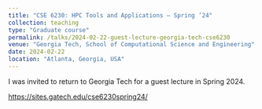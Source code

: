 ```yaml
---
title: "CSE 6230: HPC Tools and Applications – Spring ’24"
collection: teaching
type: "Graduate course"
permalink: /talks/2024-02-22-guest-lecture-georgia-tech-cse6230
venue: "Georgia Tech, School of Computational Science and Engineering"
date: 2024-02-22
location: "Atlanta, Georgia, USA"
---
```


I was invited to return to Georgia Tech for a guest lecture in Spring 2024.

<https://sites.gatech.edu/cse6230spring24/>

